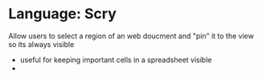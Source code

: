 # Language: Scry

Allow users to select a region of an web doucment and "pin" it to the view so its always visible

* useful for keeping important cells in a spreadsheet visible
* 
